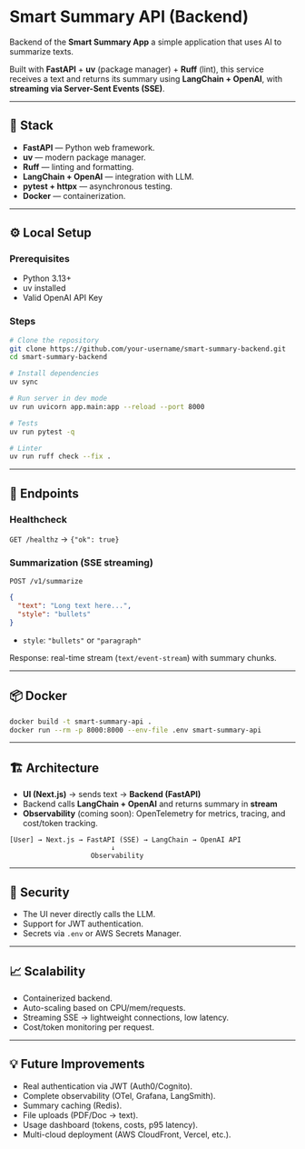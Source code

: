 # Smart Summary API (Backend)

Backend of the **Smart Summary App** a simple application that uses AI to summarize texts.

Built with **FastAPI** + **uv** (package manager) + **Ruff** (lint), this service receives a text
and returns its summary using **LangChain + OpenAI**, with **streaming via Server-Sent Events (SSE)**.

---

## 🚀 Stack

- **FastAPI** — Python web framework.
- **uv** — modern package manager.
- **Ruff** — linting and formatting.
- **LangChain + OpenAI** — integration with LLM.
- **pytest + httpx** — asynchronous testing.
- **Docker** — containerization.

---

## ⚙️ Local Setup

### Prerequisites

- Python 3.13+
- uv installed
- Valid OpenAI API Key

### Steps

```bash
# Clone the repository
git clone https://github.com/your-username/smart-summary-backend.git
cd smart-summary-backend

# Install dependencies
uv sync

# Run server in dev mode
uv run uvicorn app.main:app --reload --port 8000

# Tests
uv run pytest -q

# Linter
uv run ruff check --fix .
```

---

## 🔌 Endpoints

### Healthcheck

`GET /healthz` → `{"ok": true}`

### Summarization (SSE streaming)

`POST /v1/summarize`

```json
{
  "text": "Long text here...",
  "style": "bullets"
}
```

- `style`: `"bullets"` or `"paragraph"`

Response: real-time stream (`text/event-stream`) with summary chunks.

---

## 📦 Docker

```bash
docker build -t smart-summary-api .
docker run --rm -p 8000:8000 --env-file .env smart-summary-api
```

---

## 🏗️ Architecture

- **UI (Next.js)** → sends text → **Backend (FastAPI)**
- Backend calls **LangChain + OpenAI** and returns summary in **stream**
- **Observability** (coming soon): OpenTelemetry for metrics, tracing, and cost/token tracking.

```
[User] → Next.js → FastAPI (SSE) → LangChain → OpenAI API
                         ↓
                    Observability
```

---

## 🔐 Security

- The UI never directly calls the LLM.
- Support for JWT authentication.
- Secrets via `.env` or AWS Secrets Manager.

---

## 📈 Scalability

- Containerized backend.
- Auto-scaling based on CPU/mem/requests.
- Streaming SSE → lightweight connections, low latency.
- Cost/token monitoring per request.

---

## 💡 Future Improvements

- Real authentication via JWT (Auth0/Cognito).
- Complete observability (OTel, Grafana, LangSmith).
- Summary caching (Redis).
- File uploads (PDF/Doc → text).
- Usage dashboard (tokens, costs, p95 latency).
- Multi-cloud deployment (AWS CloudFront, Vercel, etc.).
